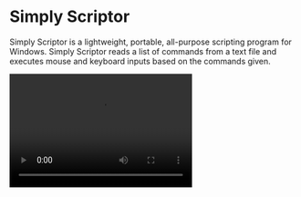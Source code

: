 # Simply Scriptor
Simply Scriptor is a lightweight, portable, all-purpose scripting program for Windows. Simply Scriptor reads a list of commands from a text file and executes mouse and keyboard inputs based on the commands given.

<video width="320" height="200" controls preload> 
    <source src="https://i.imgur.com/65OFdLN.mp4"></source> 
</video>